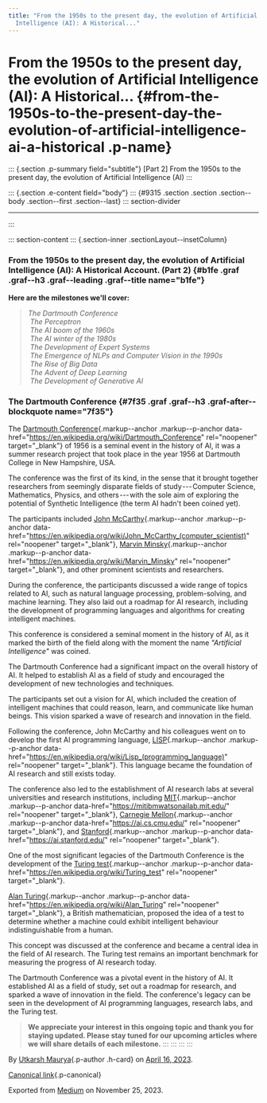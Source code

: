 ```yaml
---
title: "From the 1950s to the present day, the evolution of Artificial
  Intelligence (AI): A Historical..."
---
```


<div>

# From the 1950s to the present day, the evolution of Artificial Intelligence (AI): A Historical... {#from-the-1950s-to-the-present-day-the-evolution-of-artificial-intelligence-ai-a-historical .p-name}

</div>

::: {.section .p-summary field="subtitle"}
\[Part 2\] From the 1950s to the present day, the evolution of
Artificial Intelligence (AI)
:::

::: {.section .e-content field="body"}
::: {#9315 .section .section .section--body .section--first .section--last}
::: section-divider

------------------------------------------------------------------------
:::

::: section-content
::: {.section-inner .sectionLayout--insetColumn}
### From the 1950s to the present day, the evolution of Artificial Intelligence (AI): A Historical Account. (Part 2) {#b1fe .graf .graf--h3 .graf--leading .graf--title name="b1fe"}

**Here are the milestones we'll cover:**

> *The Dartmouth Conference\
>  The Perceptron\
>  The AI boom of the 1960s\
>  The AI winter of the 1980s\
>  The Development of Expert Systems\
>  The Emergence of NLPs and Computer Vision in the 1990s\
>  The Rise of Big Data\
>  The Advent of Deep Learning\
>  The Development of Generative AI*

### The Dartmouth Conference {#7f35 .graf .graf--h3 .graf-after--blockquote name="7f35"}

The [Dartmouth
Conference](https://en.wikipedia.org/wiki/Dartmouth_Conference){.markup--anchor
.markup--p-anchor
data-href="https://en.wikipedia.org/wiki/Dartmouth_Conference"
rel="noopener" target="_blank"} of 1956 is a seminal event in the
history of AI, it was a summer research project that took place in the
year 1956 at Dartmouth College in New Hampshire, USA.

The conference was the first of its kind, in the sense that it brought
together researchers from seemingly disparate fields of
study --- Computer Science, Mathematics, Physics, and others --- with
the sole aim of exploring the potential of Synthetic Intelligence (the
term AI hadn't been coined yet).

The participants included [John
McCarthy](https://en.wikipedia.org/wiki/John_McCarthy_%28computer_scientist%29){.markup--anchor
.markup--p-anchor
data-href="https://en.wikipedia.org/wiki/John_McCarthy_(computer_scientist)"
rel="noopener" target="_blank"}, [Marvin
Minsky](https://en.wikipedia.org/wiki/Marvin_Minsky){.markup--anchor
.markup--p-anchor
data-href="https://en.wikipedia.org/wiki/Marvin_Minsky" rel="noopener"
target="_blank"}, and other prominent scientists and researchers.

During the conference, the participants discussed a wide range of topics
related to AI, such as natural language processing, problem-solving, and
machine learning. They also laid out a roadmap for AI research,
including the development of programming languages and algorithms for
creating intelligent machines.

This conference is considered a seminal moment in the history of AI, as
it marked the birth of the field along with the moment the name
*"Artificial Intelligence"* was coined.

The Dartmouth Conference had a significant impact on the overall history
of AI. It helped to establish AI as a field of study and encouraged the
development of new technologies and techniques.

The participants set out a vision for AI, which included the creation of
intelligent machines that could reason, learn, and communicate like
human beings. This vision sparked a wave of research and innovation in
the field.

Following the conference, John McCarthy and his colleagues went on to
develop the first AI programming language,
[LISP](https://en.wikipedia.org/wiki/Lisp_%28programming_language%29){.markup--anchor
.markup--p-anchor
data-href="https://en.wikipedia.org/wiki/Lisp_(programming_language)"
rel="noopener" target="_blank"}. This language became the foundation of
AI research and still exists today.

The conference also led to the establishment of AI research labs at
several universities and research institutions, including
[MIT](https://mitibmwatsonailab.mit.edu/){.markup--anchor
.markup--p-anchor data-href="https://mitibmwatsonailab.mit.edu/"
rel="noopener" target="_blank"}, [Carnegie
Mellon](https://ai.cs.cmu.edu/){.markup--anchor .markup--p-anchor
data-href="https://ai.cs.cmu.edu/" rel="noopener" target="_blank"}, and
[Stanford](https://ai.stanford.edu/){.markup--anchor .markup--p-anchor
data-href="https://ai.stanford.edu/" rel="noopener" target="_blank"}.

One of the most significant legacies of the Dartmouth Conference is the
development of the [Turing
test](https://en.wikipedia.org/wiki/Turing_test){.markup--anchor
.markup--p-anchor data-href="https://en.wikipedia.org/wiki/Turing_test"
rel="noopener" target="_blank"}.

[Alan Turing](https://en.wikipedia.org/wiki/Alan_Turing){.markup--anchor
.markup--p-anchor data-href="https://en.wikipedia.org/wiki/Alan_Turing"
rel="noopener" target="_blank"}, a British mathematician, proposed the
idea of a test to determine whether a machine could exhibit intelligent
behaviour indistinguishable from a human.

This concept was discussed at the conference and became a central idea
in the field of AI research. The Turing test remains an important
benchmark for measuring the progress of AI research today.

The Dartmouth Conference was a pivotal event in the history of AI. It
established AI as a field of study, set out a roadmap for research, and
sparked a wave of innovation in the field. The conference's legacy can
be seen in the development of AI programming languages, research labs,
and the Turing test.

> **We appreciate your interest in this ongoing topic and thank you for
> staying updated. Please stay tuned for our upcoming articles where we
> will share details of each milestone.**
:::
:::
:::
:::

By [Utkarsh Maurya](https://medium.com/@sankalp.1519){.p-author .h-card}
on [April 16, 2023](https://medium.com/p/65f9b59adb02).

[Canonical
link](https://medium.com/@sankalp.1519/from-the-1950s-to-the-present-day-the-evolution-of-artificial-intelligence-ai-a-historical-65f9b59adb02){.p-canonical}

Exported from [Medium](https://medium.com) on November 25, 2023.
